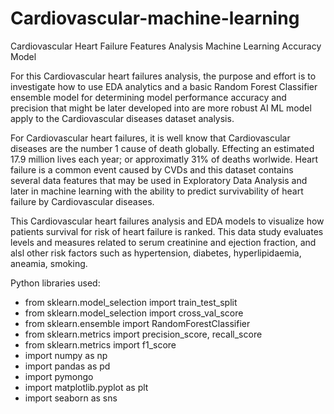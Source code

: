 # Cardiovascular-machine-learning
Cardiovascular Heart Failure Features Analysis Machine Learning Accuracy Model

For this Cardiovascular heart failures analysis, the purpose and effort is to investigate how to use EDA analytics and a basic Random Forest Classifier ensemble model for determining model performance accuracy and precision that might be later developed into are more robust AI ML model apply to the Cardiovascular diseases dataset analysis.  
    
For Cardiovascular heart failures, it is well know that Cardiovascular diseases are the number 1 cause of death globally. Effecting an estimated 17.9 million lives each year; or approximatly 31% of deaths worlwide. Heart failure is a common event caused by CVDs and this dataset contains several data features that may be used in Exploratory Data Analysis and later in machine learning with the ability to predict survivability of heart failure by Cardiovascular diseases.

This Cardiovascular heart failures analysis and EDA models to visualize how patients survival for risk of heart failure is ranked. This data study evaluates levels and measures related to serum creatinine and ejection fraction, and alsl other risk factors such as hypertension, diabetes, hyperlipidaemia, aneamia, smoking. 

Python libraries used:
* from sklearn.model_selection import train_test_split
* from sklearn.model_selection import cross_val_score
* from sklearn.ensemble import RandomForestClassifier
* from sklearn.metrics import precision_score, recall_score
* from sklearn.metrics import f1_score
* import numpy as np
* import pandas as pd
* import pymongo
* import matplotlib.pyplot as plt 
* import seaborn as sns
